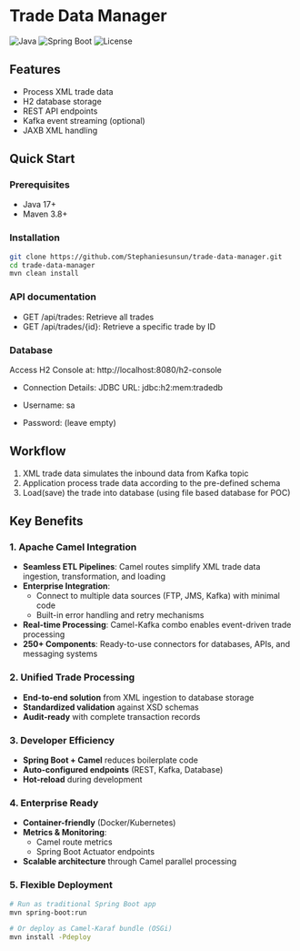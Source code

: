 # Trade Data Manager

![Java](https://img.shields.io/badge/Java-17+-blue) ![Spring Boot](https://img.shields.io/badge/Spring%20Boot-3.1.0-green) ![License](https://img.shields.io/badge/License-MIT-yellow)

## Features
- Process XML trade data
- H2 database storage
- REST API endpoints
- Kafka event streaming (optional)
- JAXB XML handling

## Quick Start

### Prerequisites
- Java 17+
- Maven 3.8+

### Installation
```bash
git clone https://github.com/Stephaniesunsun/trade-data-manager.git
cd trade-data-manager
mvn clean install
```

### API documentation
- GET /api/trades: Retrieve all trades
- GET /api/trades/{id}: Retrieve a specific trade by ID

### Database
Access H2 Console at: http://localhost:8080/h2-console

- Connection Details: JDBC URL: jdbc:h2:mem:tradedb

- Username: sa

- Password: (leave empty)
## Workflow
1. XML trade data simulates the inbound data from Kafka topic
2. Application process trade data according to the pre-defined schema
3. Load(save) the trade into database (using file based database for POC)

## Key Benefits

### 1. **Apache Camel Integration**
- **Seamless ETL Pipelines**: Camel routes simplify XML trade data ingestion, transformation, and loading
- **Enterprise Integration**:
    - Connect to multiple data sources (FTP, JMS, Kafka) with minimal code
    - Built-in error handling and retry mechanisms
- **Real-time Processing**: Camel-Kafka combo enables event-driven trade processing
- **250+ Components**: Ready-to-use connectors for databases, APIs, and messaging systems

### 2. Unified Trade Processing
- **End-to-end solution** from XML ingestion to database storage
- **Standardized validation** against XSD schemas
- **Audit-ready** with complete transaction records

### 3. Developer Efficiency
- **Spring Boot + Camel** reduces boilerplate code
- **Auto-configured endpoints** (REST, Kafka, Database)
- **Hot-reload** during development

### 4. Enterprise Ready
- **Container-friendly** (Docker/Kubernetes)
- **Metrics & Monitoring**:
    - Camel route metrics
    - Spring Boot Actuator endpoints
- **Scalable architecture** through Camel parallel processing

### 5. Flexible Deployment
```bash
# Run as traditional Spring Boot app
mvn spring-boot:run

# Or deploy as Camel-Karaf bundle (OSGi)
mvn install -Pdeploy